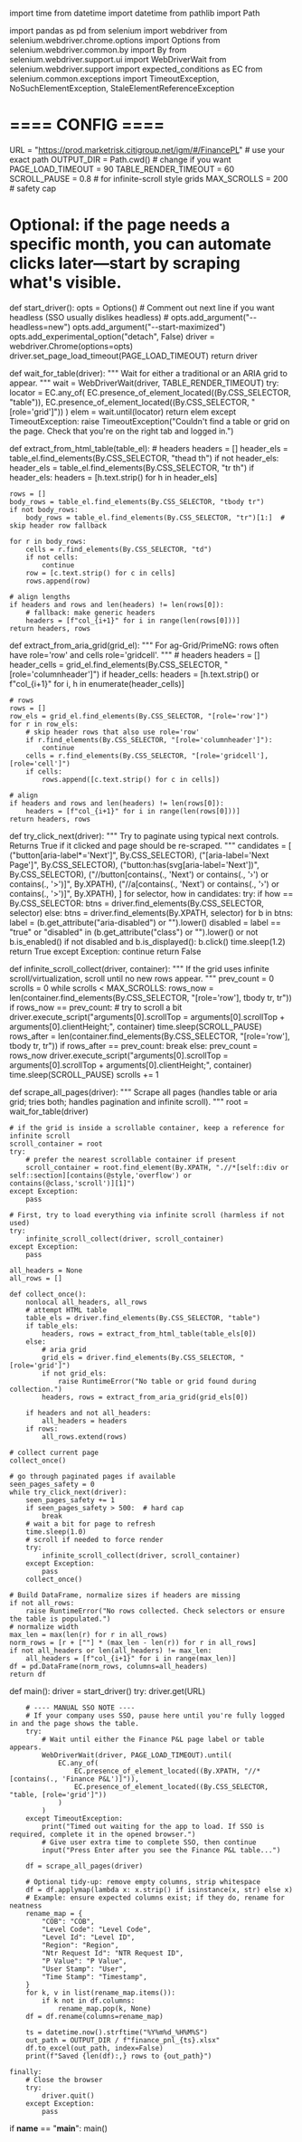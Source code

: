 import time
from datetime import datetime
from pathlib import Path

import pandas as pd
from selenium import webdriver
from selenium.webdriver.chrome.options import Options
from selenium.webdriver.common.by import By
from selenium.webdriver.support.ui import WebDriverWait
from selenium.webdriver.support import expected_conditions as EC
from selenium.common.exceptions import TimeoutException, NoSuchElementException, StaleElementReferenceException

# ==== CONFIG ====
URL = "https://prod.marketrisk.citigroup.net/igm/#/FinancePL"  # use your exact path
OUTPUT_DIR = Path.cwd()  # change if you want
PAGE_LOAD_TIMEOUT = 90
TABLE_RENDER_TIMEOUT = 60
SCROLL_PAUSE = 0.8   # for infinite-scroll style grids
MAX_SCROLLS = 200    # safety cap
# Optional: if the page needs a specific month, you can automate clicks later—start by scraping what's visible.

def start_driver():
    opts = Options()
    # Comment out next line if you want headless (SSO usually dislikes headless)
    # opts.add_argument("--headless=new")
    opts.add_argument("--start-maximized")
    opts.add_experimental_option("detach", False)
    driver = webdriver.Chrome(options=opts)
    driver.set_page_load_timeout(PAGE_LOAD_TIMEOUT)
    return driver

def wait_for_table(driver):
    """
    Wait for either a traditional <table> or an ARIA grid to appear.
    """
    wait = WebDriverWait(driver, TABLE_RENDER_TIMEOUT)
    try:
        locator = EC.any_of(
            EC.presence_of_element_located((By.CSS_SELECTOR, "table")),
            EC.presence_of_element_located((By.CSS_SELECTOR, "[role='grid']"))
        )
        elem = wait.until(locator)
        return elem
    except TimeoutException:
        raise TimeoutException("Couldn't find a table or grid on the page. Check that you're on the right tab and logged in.")

def extract_from_html_table(table_el):
    # headers
    headers = []
    header_els = table_el.find_elements(By.CSS_SELECTOR, "thead th")
    if not header_els:
        header_els = table_el.find_elements(By.CSS_SELECTOR, "tr th")
    if header_els:
        headers = [h.text.strip() for h in header_els]

    rows = []
    body_rows = table_el.find_elements(By.CSS_SELECTOR, "tbody tr")
    if not body_rows:
        body_rows = table_el.find_elements(By.CSS_SELECTOR, "tr")[1:]  # skip header row fallback

    for r in body_rows:
        cells = r.find_elements(By.CSS_SELECTOR, "td")
        if not cells:
            continue
        row = [c.text.strip() for c in cells]
        rows.append(row)

    # align lengths
    if headers and rows and len(headers) != len(rows[0]):
        # fallback: make generic headers
        headers = [f"col_{i+1}" for i in range(len(rows[0]))]
    return headers, rows

def extract_from_aria_grid(grid_el):
    """
    For ag-Grid/PrimeNG: rows often have role='row' and cells role='gridcell'.
    """
    # headers
    headers = []
    header_cells = grid_el.find_elements(By.CSS_SELECTOR, "[role='columnheader']")
    if header_cells:
        headers = [h.text.strip() or f"col_{i+1}" for i, h in enumerate(header_cells)]

    # rows
    rows = []
    row_els = grid_el.find_elements(By.CSS_SELECTOR, "[role='row']")
    for r in row_els:
        # skip header rows that also use role='row'
        if r.find_elements(By.CSS_SELECTOR, "[role='columnheader']"):
            continue
        cells = r.find_elements(By.CSS_SELECTOR, "[role='gridcell'],[role='cell']")
        if cells:
            rows.append([c.text.strip() for c in cells])

    # align
    if headers and rows and len(headers) != len(rows[0]):
        headers = [f"col_{i+1}" for i in range(len(rows[0]))]
    return headers, rows

def try_click_next(driver):
    """
    Try to paginate using typical next controls. Returns True if it clicked and page should be re-scraped.
    """
    candidates = [
        ("button[aria-label*='Next']", By.CSS_SELECTOR),
        ("[aria-label='Next Page']", By.CSS_SELECTOR),
        ("button:has(svg[aria-label='Next'])", By.CSS_SELECTOR),
        ("//button[contains(., 'Next') or contains(., '›') or contains(., '>')]", By.XPATH),
        ("//a[contains(., 'Next') or contains(., '›') or contains(., '>')]", By.XPATH),
    ]
    for selector, how in candidates:
        try:
            if how == By.CSS_SELECTOR:
                btns = driver.find_elements(By.CSS_SELECTOR, selector)
            else:
                btns = driver.find_elements(By.XPATH, selector)
            for b in btns:
                label = (b.get_attribute("aria-disabled") or "").lower()
                disabled = label == "true" or "disabled" in (b.get_attribute("class") or "").lower() or not b.is_enabled()
                if not disabled and b.is_displayed():
                    b.click()
                    time.sleep(1.2)
                    return True
        except Exception:
            continue
    return False

def infinite_scroll_collect(driver, container):
    """
    If the grid uses infinite scroll/virtualization, scroll until no new rows appear.
    """
    prev_count = 0
    scrolls = 0
    while scrolls < MAX_SCROLLS:
        rows_now = len(container.find_elements(By.CSS_SELECTOR, "[role='row'], tbody tr, tr"))
        if rows_now == prev_count:
            # try to scroll a bit
            driver.execute_script("arguments[0].scrollTop = arguments[0].scrollTop + arguments[0].clientHeight;", container)
            time.sleep(SCROLL_PAUSE)
            rows_after = len(container.find_elements(By.CSS_SELECTOR, "[role='row'], tbody tr, tr"))
            if rows_after == prev_count:
                break
        else:
            prev_count = rows_now
            driver.execute_script("arguments[0].scrollTop = arguments[0].scrollTop + arguments[0].clientHeight;", container)
            time.sleep(SCROLL_PAUSE)
        scrolls += 1

def scrape_all_pages(driver):
    """
    Scrape all pages (handles table or aria grid; tries both; handles pagination and infinite scroll).
    """
    root = wait_for_table(driver)

    # if the grid is inside a scrollable container, keep a reference for infinite scroll
    scroll_container = root
    try:
        # prefer the nearest scrollable container if present
        scroll_container = root.find_element(By.XPATH, ".//*[self::div or self::section][contains(@style,'overflow') or contains(@class,'scroll')][1]")
    except Exception:
        pass

    # First, try to load everything via infinite scroll (harmless if not used)
    try:
        infinite_scroll_collect(driver, scroll_container)
    except Exception:
        pass

    all_headers = None
    all_rows = []

    def collect_once():
        nonlocal all_headers, all_rows
        # attempt HTML table
        table_els = driver.find_elements(By.CSS_SELECTOR, "table")
        if table_els:
            headers, rows = extract_from_html_table(table_els[0])
        else:
            # aria grid
            grid_els = driver.find_elements(By.CSS_SELECTOR, "[role='grid']")
            if not grid_els:
                raise RuntimeError("No table or grid found during collection.")
            headers, rows = extract_from_aria_grid(grid_els[0])

        if headers and not all_headers:
            all_headers = headers
        if rows:
            all_rows.extend(rows)

    # collect current page
    collect_once()

    # go through paginated pages if available
    seen_pages_safety = 0
    while try_click_next(driver):
        seen_pages_safety += 1
        if seen_pages_safety > 500:  # hard cap
            break
        # wait a bit for page to refresh
        time.sleep(1.0)
        # scroll if needed to force render
        try:
            infinite_scroll_collect(driver, scroll_container)
        except Exception:
            pass
        collect_once()

    # Build DataFrame, normalize sizes if headers are missing
    if not all_rows:
        raise RuntimeError("No rows collected. Check selectors or ensure the table is populated.")
    # normalize width
    max_len = max(len(r) for r in all_rows)
    norm_rows = [r + [""] * (max_len - len(r)) for r in all_rows]
    if not all_headers or len(all_headers) != max_len:
        all_headers = [f"col_{i+1}" for i in range(max_len)]
    df = pd.DataFrame(norm_rows, columns=all_headers)
    return df

def main():
    driver = start_driver()
    try:
        driver.get(URL)

        # ---- MANUAL SSO NOTE ----
        # If your company uses SSO, pause here until you're fully logged in and the page shows the table.
        try:
            # Wait until either the Finance P&L page label or table appears.
            WebDriverWait(driver, PAGE_LOAD_TIMEOUT).until(
                EC.any_of(
                    EC.presence_of_element_located((By.XPATH, "//*[contains(., 'Finance P&L')]")),
                    EC.presence_of_element_located((By.CSS_SELECTOR, "table, [role='grid']"))
                )
            )
        except TimeoutException:
            print("Timed out waiting for the app to load. If SSO is required, complete it in the opened browser.")
            # Give user extra time to complete SSO, then continue
            input("Press Enter after you see the Finance P&L table...")

        df = scrape_all_pages(driver)

        # Optional tidy-up: remove empty columns, strip whitespace
        df = df.applymap(lambda x: x.strip() if isinstance(x, str) else x)
        # Example: ensure expected columns exist; if they do, rename for neatness
        rename_map = {
            "COB": "COB",
            "Level Code": "Level Code",
            "Level Id": "Level ID",
            "Region": "Region",
            "Ntr Request Id": "NTR Request ID",
            "P Value": "P Value",
            "User Stamp": "User",
            "Time Stamp": "Timestamp",
        }
        for k, v in list(rename_map.items()):
            if k not in df.columns:
                rename_map.pop(k, None)
        df = df.rename(columns=rename_map)

        ts = datetime.now().strftime("%Y%m%d_%H%M%S")
        out_path = OUTPUT_DIR / f"finance_pnl_{ts}.xlsx"
        df.to_excel(out_path, index=False)
        print(f"Saved {len(df):,} rows to {out_path}")

    finally:
        # Close the browser
        try:
            driver.quit()
        except Exception:
            pass

if __name__ == "__main__":
    main()
